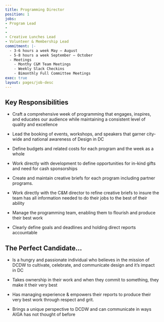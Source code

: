 ```yaml
---
title: Programming Director
position: 1
jobs:
- Program Lead
- 
- 
- Creative Lunches Lead
- Volunteer & Membership Lead
commitment: |-
  - 3-6 hours a week May – August
  - 5-8 hours a week September – October
  - Meetings
    - Monthy C&M Team Meetings
    - Weekly Slack Checkins
    - Bimonthly Full Committee Meetings
exec: true
layout: pages/job-desc
---
```


## Key Responsibilities

* Craft a comprehensive week of programming that engages, inspires, and educates our audience while maintaining a consistent level of quality and excellence

* Lead the booking of events, workshops, and speakers that garner city-wide and national awareness of Design in DC

* Define budgets and related costs for each program and the week as a whole

* Work directly with development to define opportunities for in-kind gifts and need for cash sponsorships

* Create and maintain creative briefs for each program including partner programs.

* Work directly with the C&M director to refine creative briefs to insure the team has all information needed to do their jobs to the best of their ability

* Manage the programming team, enabling them to flourish and produce their best work

* Clearly define goals and deadlines and holding direct reports accountable

## The Perfect Candidate…

* Is a hungry and passionate individual who believes in the mission of DCDW to cultivate, celebrate, and communicate design and it’s impact in DC

* Takes ownership in their work and when they commit to something, they make it their very best

* Has managing experience & empowers their reports to produce their very best work through respect and grit.

* Brings a unique perspective to DCDW and can communicate in ways AIGA has not thought of before